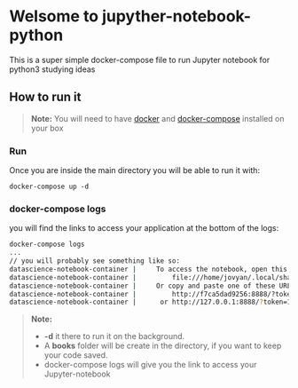Welsome to jupyther-notebook-python
===================================

This is a super simple docker-compose file to run Jupyter notebook for python3 studying ideas


How to run it
------------

> **Note:**
> You will need to have [docker](https://docs.docker.com/engine/install/) and [docker-compose](https://docs.docker.com/compose/install/) installed on your box

### Run
Once you are inside the main directory you will be able to run it with:
```shell
docker-compose up -d
```
### docker-compose logs
you will find the links to access your application at the bottom of the logs:
```bash
docker-compose logs
...
// you will probably see something like so:
datascience-notebook-container |     To access the notebook, open this file in a browser:
datascience-notebook-container |         file:///home/jovyan/.local/share/jupyter/runtime/nbserver-8-open.html
datascience-notebook-container |     Or copy and paste one of these URLs:
datascience-notebook-container |         http://f7ca5dad9256:8888/?token=10965eb664a09db84949fd0da79b4d4903df53ca1d979ecf
datascience-notebook-container |      or http://127.0.0.1:8888/?token=10965eb664a09db84949fd0da79b4d4903df53ca1d979ecf
```


> **Note:**  
> - **-d** it there to run it on the background.
> - A **books** folder will be create in the directory, if you want to keep your code saved.
> - docker-compose logs will give you the link to access your Jupyter-notebook
